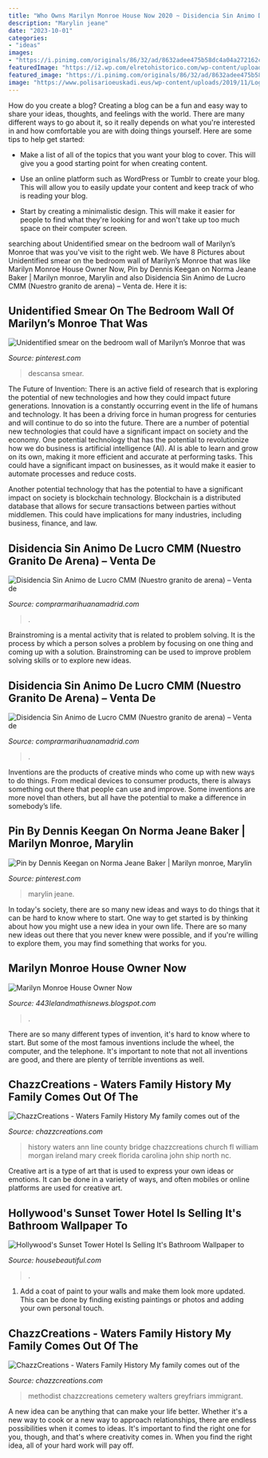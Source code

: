 ```yaml
---
title: "Who Owns Marilyn Monroe House Now 2020 ~ Disidencia Sin Animo De Lucro Cmm (nuestro Granito De Arena) – Venta De"
description: "Marylin jeane"
date: "2023-10-01"
categories:
- "ideas"
images:
- "https://i.pinimg.com/originals/86/32/ad/8632adee475b58dc4a04a272162c3875.jpg"
featuredImage: "https://i2.wp.com/elretohistorico.com/wp-content/uploads/2018/11/sahara-espanol-e1542028878617.jpg?fit=500%2C268&amp;ssl=1"
featured_image: "https://i.pinimg.com/originals/86/32/ad/8632adee475b58dc4a04a272162c3875.jpg"
image: "https://www.polisarioeuskadi.eus/wp-content/uploads/2019/11/Logo-rasd-facebook.jpg"
---
```



How do you create a blog?
Creating a blog can be a fun and easy way to share your ideas, thoughts, and feelings with the world. There are many different ways to go about it, so it really depends on what you're interested in and how comfortable you are with doing things yourself. Here are some tips to help get started: 
- Make a list of all of the topics that you want your blog to cover. This will give you a good starting point for when creating content.

- Use an online platform such as WordPress or Tumblr to create your blog. This will allow you to easily update your content and keep track of who is reading your blog.

- Start by creating a minimalistic design. This will make it easier for people to find what they're looking for and won't take up too much space on their computer screen.

	

		
searching about Unidentified smear on the bedroom wall of Marilyn’s Monroe that was you've visit to the right web. We have 8 Pictures about Unidentified smear on the bedroom wall of Marilyn’s Monroe that was like Marilyn Monroe House Owner Now, Pin by Dennis Keegan on Norma Jeane Baker | Marilyn monroe, Marylin and also Disidencia Sin Animo de Lucro CMM (Nuestro granito de arena) – Venta de. Here it is:
		
    
## Unidentified Smear On The Bedroom Wall Of Marilyn’s Monroe That Was

<img loading=lazy src="https://i.pinimg.com/736x/28/f2/d6/28f2d64e45755ea7c8d858db38f01bfe.jpg" onerror="this.onerror=null;this.src='https://tse1.mm.bing.net/th?id=OIP.0cKgOI0LTOCyBaeGfEGXTwHaMT&amp;pid=15.1';" alt="Unidentified smear on the bedroom wall of Marilyn’s Monroe that was">

_Source: pinterest.com_

>descansa smear. 

	

The Future of Invention: There is an active field of research that is exploring the potential of new technologies and how they could impact future generations.
Innovation is a constantly occurring event in the life of humans and technology. It has been a driving force in human progress for centuries and will continue to do so into the future. There are a number of potential new technologies that could have a significant impact on society and the economy. 
One potential technology that has the potential to revolutionize how we do business is artificial intelligence (AI). AI is able to learn and grow on its own, making it more efficient and accurate at performing tasks. This could have a significant impact on businesses, as it would make it easier to automate processes and reduce costs. 

Another potential technology that has the potential to have a significant impact on society is blockchain technology. Blockchain is a distributed database that allows for secure transactions between parties without middlemen. This could have implications for many industries, including business, finance, and law.

    
## Disidencia Sin Animo De Lucro CMM (Nuestro Granito De Arena) – Venta De

<img loading=lazy src="https://www.polisarioeuskadi.eus/wp-content/uploads/2019/11/Logo-rasd-facebook.jpg" onerror="this.onerror=null;this.src='https://tse1.mm.bing.net/th?id=OIP.0a_oQp4GuyzRdYbeItvvXAAAAA&amp;pid=15.1';" alt="Disidencia Sin Animo de Lucro CMM (Nuestro granito de arena) – Venta de">

_Source: comprarmarihuanamadrid.com_

>. 

	

Brainstroming is a mental activity that is related to problem solving. It is the process by which a person solves a problem by focusing on one thing and coming up with a solution. Brainstroming can be used to improve problem solving skills or to explore new ideas.

    
## Disidencia Sin Animo De Lucro CMM (Nuestro Granito De Arena) – Venta De

<img loading=lazy src="https://i2.wp.com/elretohistorico.com/wp-content/uploads/2018/11/sahara-espanol-e1542028878617.jpg?fit=500%2C268&amp;ssl=1" onerror="this.onerror=null;this.src='https://tse1.mm.bing.net/th?id=OIP.4iAWFXLaDmkNi4ervULh_gHaD-&amp;pid=15.1';" alt="Disidencia Sin Animo de Lucro CMM (Nuestro granito de arena) – Venta de">

_Source: comprarmarihuanamadrid.com_

>. 

	

Inventions are the products of creative minds who come up with new ways to do things. From medical devices to consumer products, there is always something out there that people can use and improve. Some inventions are more novel than others, but all have the potential to make a difference in somebody’s life.

    
## Pin By Dennis Keegan On Norma Jeane Baker | Marilyn Monroe, Marylin

<img loading=lazy src="https://i.pinimg.com/originals/ac/da/5d/acda5d02999be5740e51b292a439aa52.jpg" onerror="this.onerror=null;this.src='https://tse3.mm.bing.net/th?id=OIP.YTxS9I2gecYYv2OQH9r-IwHaFI&amp;pid=15.1';" alt="Pin by Dennis Keegan on Norma Jeane Baker | Marilyn monroe, Marylin">

_Source: pinterest.com_

>marylin jeane. 

	

In today's society, there are so many new ideas and ways to do things that it can be hard to know where to start. One way to get started is by thinking about how you might use a new idea in your own life. There are so many new ideas out there that you never knew were possible, and if you're willing to explore them, you may find something that works for you.

    
## Marilyn Monroe House Owner Now

<img loading=lazy src="https://i.pinimg.com/originals/86/32/ad/8632adee475b58dc4a04a272162c3875.jpg" onerror="this.onerror=null;this.src='https://tse3.mm.bing.net/th?id=OIP.EMFSjHhTd_EH2YZ6pVqeKQHaHa&amp;pid=15.1';" alt="Marilyn Monroe House Owner Now">

_Source: 443lelandmathisnews.blogspot.com_

>. 

	

There are so many different types of invention, it's hard to know where to start. But some of the most famous inventions include the wheel, the computer, and the telephone. It's important to note that not all inventions are good, and there are plenty of terrible inventions as well.

    
## ChazzCreations - ﻿﻿Waters Family History My Family Comes Out Of The

<img loading=lazy src="http://chazzcreations.com/yahoo_site_admin/assets/images/Wimauma_Bridge_Hillsborough_Cty_FL.316152531_std.jpg" onerror="this.onerror=null;this.src='https://tse3.mm.bing.net/th?id=OIP.7HD2KyQmVPI2VXJAeqSJvQHaFW&amp;pid=15.1';" alt="ChazzCreations - ﻿﻿Waters Family History My family comes out of the">

_Source: chazzcreations.com_

>history waters ann line county bridge chazzcreations church fl william morgan ireland mary creek florida carolina john ship north nc. 

	

Creative art is a type of art that is used to express your own ideas or emotions. It can be done in a variety of ways, and often mobiles or online platforms are used for creative art.

    
## Hollywood&#039;s Sunset Tower Hotel Is Selling It&#039;s Bathroom Wallpaper To

<img loading=lazy src="https://hips.hearstapps.com/hmg-prod.s3.amazonaws.com/images/view-of-the-sunset-tower-hotel-in-west-hollywood-on-news-photo-1584635756.jpg?resize=980:*" onerror="this.onerror=null;this.src='https://tse1.mm.bing.net/th?id=OIP.1TWyTcx7ZTNwi7u1IQHejgHaK6&amp;pid=15.1';" alt="Hollywood&#039;s Sunset Tower Hotel Is Selling It&#039;s Bathroom Wallpaper to">

_Source: housebeautiful.com_

>. 

	

1. Add a coat of paint to your walls and make them look more updated. This can be done by finding existing paintings or photos and adding your own personal touch. 

    
## ChazzCreations - ﻿﻿Waters Family History My Family Comes Out Of The

<img loading=lazy src="https://images.findagrave.com/photos250/photos/2012/342/70021053_135501111812.jpg" onerror="this.onerror=null;this.src='https://tse4.mm.bing.net/th?id=OIP.gQqV9qoL6jp065_M-RcxZQAAAA&amp;pid=15.1';" alt="ChazzCreations - ﻿﻿Waters Family History My family comes out of the">

_Source: chazzcreations.com_

>methodist chazzcreations cemetery walters greyfriars immigrant. 

	

A new idea can be anything that can make your life better. Whether it's a new way to cook or a new way to approach relationships, there are endless possibilities when it comes to ideas. It's important to find the right one for you, though, and that's where creativity comes in. When you find the right idea, all of your hard work will pay off.

